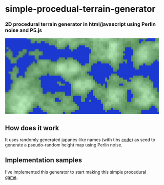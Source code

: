 # simple-procedual-terrain-generator
### 2D procedural terrain generator in html/javascript using Perlin noise and P5.js
<img src="proc.gif" />


## How does it work
It uses randomly generated japanes-like names (with tihs [code](https://github.com/danielenapo/JapaneseNameGenerator.js)) as seed to generate a pseudo-random height map using Perlin noise.


## Implementation samples
I've implemented this generator to start making this simple procedural [game](https://github.com/danielenapo/2d-procedural-game).
